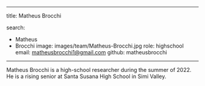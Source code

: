 
---
title: Matheus Brocchi

search:
  - Matheus 
  - Brocchi
image: images/team/Matheus-Brocchi.jpg
role: highschool
email: matheusbrocchi1@gmail.com
github: matheusbrocchi
---

Matheus Brocchi is a high-school researcher during the summer of 2022. He is a rising senior at Santa Susana High School in Simi Valley.

